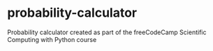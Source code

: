 # probability-calculator
Probability calculator created as part of the freeCodeCamp Scientific Computing with Python course 
